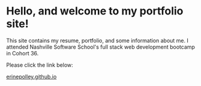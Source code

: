# Hello, and welcome to my portfolio site! 

This site contains my resume, portfolio, and some information about me. I attended Nashville Software School's full stack web development bootcamp in Cohort 36.

Please click the link below:

[erinepolley.github.io](erinepolley.github.io)
